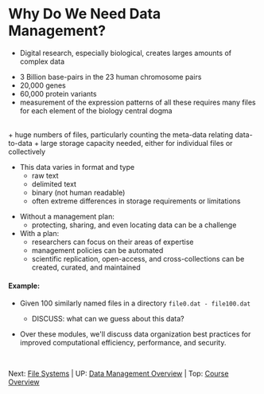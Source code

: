 # Why Do We Need Data Management?

* Digital research, especially biological, creates larges amounts of complex data
 + 3 Billion base-pairs in the 23 human chromosome pairs
 + 20,000 genes
 + 60,000 protein variants
 + measurement of the expression patterns of all these requires many files for each element of the biology central dogma
 <br>
 + huge numbers of files, particularly counting the meta-data relating data-to-data
 + large storage capacity needed, either for individual files or collectively

 + This data varies in format and type
   * raw text
   * delimited text
   * binary (not human readable)
   * often extreme differences in storage requirements or limitations


* Without a management plan:
  + protecting, sharing, and even locating data can be a challenge
* With a plan:
  + researchers can focus on their areas of expertise
  + management policies can be automated
  + scientific replication, open-access, and cross-collections can be created, curated, and maintained

#### Example:
* Given 100 similarly named files in a directory
`file0.dat - file100.dat`
  + DISCUSS: what can we guess about this data?


* Over these modules, we'll discuss data organization best practices for improved computational efficiency, performance, and security.

<br>

Next: [File Systems](data_management_01_02.md) | UP: [Data Management Overview](data_management.md) | Top: [Course Overview](../../index.md)
